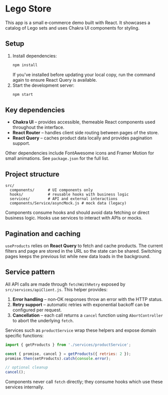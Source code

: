 # Lego Store

This app is a small e‑commerce demo built with React. It showcases a catalog of Lego sets and uses Chakra UI components for styling.

## Setup

1. Install dependencies:
   ```bash
   npm install
   ```
   If you've installed before updating your local copy, run the command again to
   ensure React Query is available.
2. Start the development server:
   ```bash
   npm start
   ```

## Key dependencies

- **Chakra UI** – provides accessible, themeable React components used throughout the interface.
- **React Router** – handles client side routing between pages of the store.
- **React Query** – caches product data locally and provides pagination support.

Other dependencies include FontAwesome icons and Framer Motion for small animations. See `package.json` for the full list.

## Project structure

```
src/
  components/      # UI components only
  hooks/           # reusable hooks with business logic
  services/        # API and external interactions
  components/Service/asyncMock.js # mock data (legacy)
```

Components consume hooks and should avoid data fetching or direct business logic. Hooks use services to interact with APIs or mocks.

## Pagination and caching

`useProducts` relies on **React Query** to fetch and cache products. The current filters and page are stored in the URL so the state can be shared. Switching pages keeps the previous list while new data loads in the background.

## Service pattern

All API calls are made through `fetchWithRetry` exposed by `src/services/apiClient.js`.
This helper provides:

1. **Error handling** – non‑OK responses throw an error with the HTTP status.
2. **Retry support** – automatic retries with exponential backoff can be configured per request.
3. **Cancellation** – each call returns a `cancel` function using `AbortController` to abort the underlying `fetch`.

Services such as `productService` wrap these helpers and expose domain specific functions:

```javascript
import { getProducts } from './services/productService';

const { promise, cancel } = getProducts({ retries: 2 });
promise.then(setProducts).catch(console.error);

// optional cleanup
cancel();
```

Components never call `fetch` directly; they consume hooks which use these services internally.
